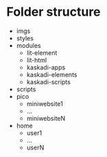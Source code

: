 # Folder structure

- imgs
- styles
- modules
  - lit-element
  - lit-html
  - kaskadi-apps
  - kaskadi-elements
  - kaskadi-scripts
- scripts
- pico
  - miniwebsite1
  - ...
  - miniwebsiteN
- home
  - user1
  - ...
  - userN
